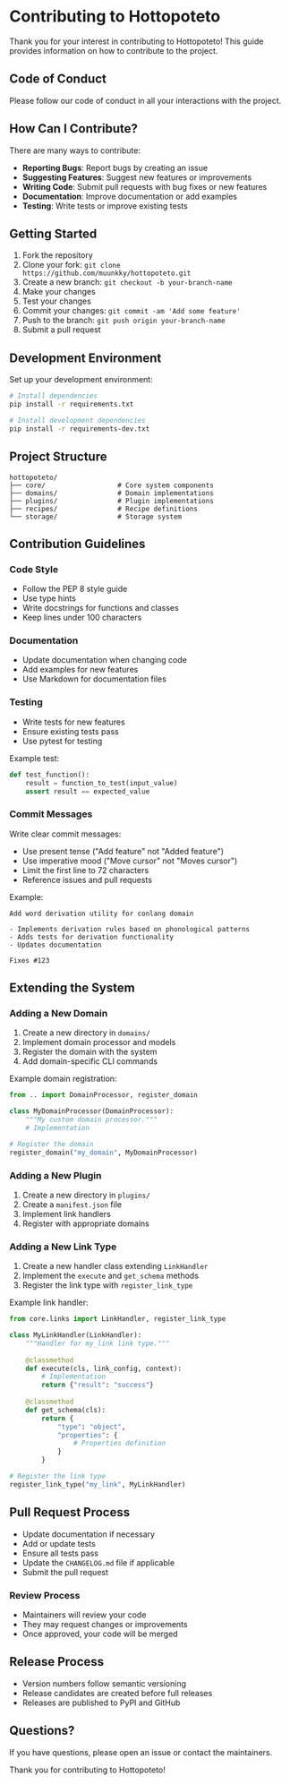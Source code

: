 # Contributing to Hottopoteto

Thank you for your interest in contributing to Hottopoteto! This guide provides information on how to contribute to the project.

## Code of Conduct

Please follow our code of conduct in all your interactions with the project.

## How Can I Contribute?

There are many ways to contribute:

- **Reporting Bugs**: Report bugs by creating an issue
- **Suggesting Features**: Suggest new features or improvements
- **Writing Code**: Submit pull requests with bug fixes or new features
- **Documentation**: Improve documentation or add examples
- **Testing**: Write tests or improve existing tests

## Getting Started

1. Fork the repository
2. Clone your fork: `git clone https://github.com/muunkky/hottopoteto.git`
3. Create a new branch: `git checkout -b your-branch-name`
4. Make your changes
5. Test your changes
6. Commit your changes: `git commit -am 'Add some feature'`
7. Push to the branch: `git push origin your-branch-name`
8. Submit a pull request

## Development Environment

Set up your development environment:

```bash
# Install dependencies
pip install -r requirements.txt

# Install development dependencies
pip install -r requirements-dev.txt
```

## Project Structure

```
hottopoteto/
├── core/                  # Core system components
├── domains/               # Domain implementations
├── plugins/               # Plugin implementations
├── recipes/               # Recipe definitions
└── storage/               # Storage system
```

## Contribution Guidelines

### Code Style

- Follow the PEP 8 style guide
- Use type hints
- Write docstrings for functions and classes
- Keep lines under 100 characters

### Documentation

- Update documentation when changing code
- Add examples for new features
- Use Markdown for documentation files

### Testing

- Write tests for new features
- Ensure existing tests pass
- Use pytest for testing

Example test:

```python
def test_function():
    result = function_to_test(input_value)
    assert result == expected_value
```

### Commit Messages

Write clear commit messages:

- Use present tense ("Add feature" not "Added feature")
- Use imperative mood ("Move cursor" not "Moves cursor")
- Limit the first line to 72 characters
- Reference issues and pull requests

Example:

```
Add word derivation utility for conlang domain

- Implements derivation rules based on phonological patterns
- Adds tests for derivation functionality
- Updates documentation

Fixes #123
```


## Extending the System

### Adding a New Domain

1. Create a new directory in `domains/`
2. Implement domain processor and models
3. Register the domain with the system
4. Add domain-specific CLI commands

Example domain registration:

```python
from .. import DomainProcessor, register_domain

class MyDomainProcessor(DomainProcessor):
    """My custom domain processor."""
    # Implementation

# Register the domain
register_domain("my_domain", MyDomainProcessor)
```

### Adding a New Plugin

1. Create a new directory in `plugins/`
2. Create a `manifest.json` file
3. Implement link handlers
4. Register with appropriate domains

### Adding a New Link Type

1. Create a new handler class extending `LinkHandler`
2. Implement the `execute` and `get_schema` methods
3. Register the link type with `register_link_type`

Example link handler:

```python
from core.links import LinkHandler, register_link_type

class MyLinkHandler(LinkHandler):
    """Handler for my_link link type."""
    
    @classmethod
    def execute(cls, link_config, context):
        # Implementation
        return {"result": "success"}
    
    @classmethod
    def get_schema(cls):
        return {
            "type": "object",
            "properties": {
                # Properties definition
            }
        }

# Register the link type
register_link_type("my_link", MyLinkHandler)
```

## Pull Request Process

- Update documentation if necessary
- Add or update tests
- Ensure all tests pass
- Update the `CHANGELOG.md` file if applicable
- Submit the pull request

### Review Process

- Maintainers will review your code
- They may request changes or improvements
- Once approved, your code will be merged

## Release Process

- Version numbers follow semantic versioning
- Release candidates are created before full releases
- Releases are published to PyPI and GitHub

## Questions?

If you have questions, please open an issue or contact the maintainers.

Thank you for contributing to Hottopoteto!